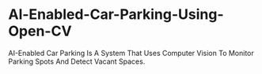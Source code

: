 # Al-Enabled-Car-Parking-Using-Open-CV
AI-Enabled Car Parking Is A System That Uses Computer Vision To Monitor Parking Spots And Detect Vacant Spaces.
